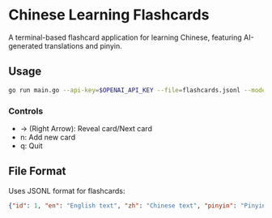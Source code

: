 # Chinese Learning Flashcards

A terminal-based flashcard application for learning Chinese, featuring AI-generated translations and pinyin.

## Usage
```bash
go run main.go --api-key=$OPENAI_API_KEY --file=flashcards.jsonl --model=gpt4-mini
```

### Controls
- → (Right Arrow): Reveal card/Next card
- n: Add new card
- q: Quit

## File Format

Uses JSONL format for flashcards:

```json
{"id": 1, "en": "English text", "zh": "Chinese text", "pinyin": "Pinyin text"}
```
